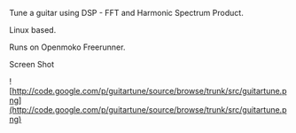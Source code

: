 Tune a guitar using DSP - FFT and Harmonic Spectrum Product.

Linux based.

Runs on Openmoko Freerunner.

Screen Shot

![http://code.google.com/p/guitartune/source/browse/trunk/src/guitartune.png](http://code.google.com/p/guitartune/source/browse/trunk/src/guitartune.png)